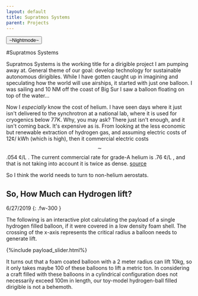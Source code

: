 ```yaml
---
layout: default
title: Supratmos Systems
parent: Projects
---
```

<button class="btn js-toggle-dark-mode">~Nightmode~</button>

<script>
const toggleDarkMode = document.querySelector('.js-toggle-dark-mode')
const cssFile = document.querySelector('[rel="stylesheet"]')
const originalCssRef = cssFile.getAttribute('href')
const darkModeCssRef = originalCssRef.replace('just-the-docs.css', 'dark-mode-preview.css')

addEvent(toggleDarkMode, 'click', function(){
  if (cssFile.getAttribute('href') === originalCssRef) {
    cssFile.setAttribute('href', darkModeCssRef)
  } else {
    cssFile.setAttribute('href', originalCssRef)
  }
})
</script>

#Supratmos Systems

Supratmos Systems is the working title for a dirigible project I am pumping
away at. General theme of our goal: develop technology for sustainable
autonomous dirigibles. While I have gotten caught up in imagining and
speculating how the world will use airships, it started with just one balloon.
I was sailing and 10 NM off the coast of Big Sur I saw a balloon floating on
top of the water...

Now I *especially* know the cost of helium. I have seen days where it just
isn't delivered to the synchrotron at a national lab, where it is used for
cryogenics below 77K. Why, you may ask? There just isn't enough, and it isn't
coming back. It's expensive as is. From looking at the less economic but
renewable extraction of hydrogen gas, and assuming electric costs of 12¢/ kWh
(which is high), then it commercial electric costs $$\sim$$ .054 ¢/L . The
current commercial rate for grade-A helium is .76 ¢/L , and that is not taking into account it is twice as dense.
[source](https://prd-wret.s3-us-west-2.amazonaws.com/assets/palladium/production/s3fs-public/atoms/files/mcs-2019-heliu.pdf) 

So I think the world needs to turn to non-helium aerostats.



## So, How Much can Hydrogen lift?
6/27/2019
{: .fw-300 }

The following is an interactive plot calculating the payload of a single hydrogen filled balloon, if it were covered in a low density foam shell. The crossing of the x-axis represents the critical radius a balloon needs to generate lift.


{%include payload_slider.html%}

It turns out that a foam coated balloon with a 2 meter radius can lift 10kg, so it only takes maybe 100 of these balloons to lift a metric ton. In considering a craft filled with these balloons in a cylindrical configuration does not necessarily exceed 100m in length, our toy-model hydrogen-ball filled dirigible is not a behemoth. 
